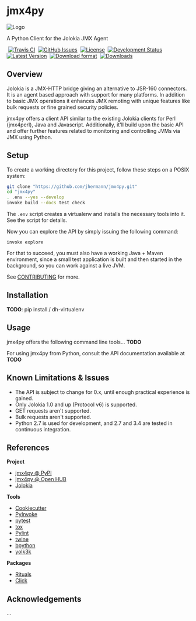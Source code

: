 # jmx4py

![Logo](https://raw.github.com/jhermann/jmx4py/master/docs/_static/jmx4py-logo-64.png)

A Python Client for the Jolokia JMX Agent

 [![Travis CI](https://api.travis-ci.org/jhermann/jmx4py.svg)](https://travis-ci.org/jhermann/jmx4py)
 [![GitHub Issues](https://img.shields.io/github/issues/jhermann/jmx4py.svg)](https://github.com/jhermann/jmx4py/issues)
 [![License](https://img.shields.io/pypi/l/jmx4py.svg)](https://github.com/jhermann/jmx4py/blob/master/LICENSE)
 [![Development Status](https://pypip.in/status/jmx4py/badge.svg)](https://pypi.python.org/pypi/jmx4py/)
 [![Latest Version](https://img.shields.io/pypi/v/jmx4py.svg)](https://pypi.python.org/pypi/jmx4py/)
 [![Download format](https://pypip.in/format/jmx4py/badge.svg)](https://pypi.python.org/pypi/jmx4py/)
 [![Downloads](https://img.shields.io/pypi/dw/jmx4py.svg)](https://pypi.python.org/pypi/jmx4py/)


## Overview

Jolokia is a JMX-HTTP bridge giving an alternative to JSR-160 connectors.
It is an agent based approach with support for many platforms. In addition
to basic JMX operations it enhances JMX remoting with unique features like
bulk requests or fine grained security policies.

jmx4py offers a client API similar to the existing Jolokia clients for Perl
(jmx4perl), Java and Javascript. Additionally, it'll build upon the basic
API and offer further features related to monitoring and controlling JVMs
via JMX using Python.


## Setup

To create a working directory for this project,
follow these steps on a POSIX system:

```sh
git clone "https://github.com/jhermann/jmx4py.git"
cd "jmx4py"
. .env --yes --develop
invoke build --docs test check
```

The ``.env`` script creates a virtualenv and
installs the necessary tools into it.
See the script for details.

Now you can explore the API by simply issuing the following command:

    invoke explore

For that to succeed, you must also have a working Java + Maven environment,
since a small test application is built and then started in the background,
so you can work against a live JVM.

See [CONTRIBUTING](https://github.com/jhermann/jmx4py/blob/master/CONTRIBUTING.md) for more.


## Installation

**TODO**: pip install / dh-virtualenv


## Usage

jmx4py offers the following command line tools... **TODO**

For using jmx4py from Python, consult the API documentation available at **TODO**


## Known Limitations & Issues

* The API is subject to change for 0.x, until enough practical experience is gained.
* Only Jolokia 1.0 and up (Protocol v6) is supported.
* GET requests aren't supported.
* Bulk requests aren't supported.
* Python 2.7 is used for development, and 2.7 and 3.4 are tested in continuous integration.


## References

**Project**

* [jmx4py @ PyPI](http://pypi.python.org/pypi/jmx4py/)
* [jmx4py @ Open HUB](https://www.openhub.net/p/jmx4py)
* [Jolokia](http://www.jolokia.org/)

**Tools**

* [Cookiecutter](http://cookiecutter.readthedocs.org/en/latest/)
* [PyInvoke](http://www.pyinvoke.org/)
* [pytest](http://pytest.org/latest/contents.html)
* [tox](https://tox.readthedocs.org/en/latest/)
* [Pylint](http://docs.pylint.org/)
* [twine](https://github.com/pypa/twine#twine)
* [bpython](http://docs.bpython-interpreter.org/)
* [yolk3k](https://github.com/myint/yolk#yolk)

**Packages**

* [Rituals](https://jhermann.github.io/rituals)
* [Click](http://click.pocoo.org/)


## Acknowledgements

…
